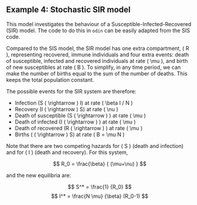 ## Example 4: Stochastic SIR model

This model investigates the behaviour of a Susceptible-Infected-Recovered (SIR) model. The code to do this in `odin` can be easily adapted from the SIS code.

Compared to the SIS model, the SIR model has one extra compartment, \( R \), representing recovered, immune individuals and four extra events: death of susceptible, infected and recovered individuals at rate \( \mu \), and birth of new susceptibles at rate \( B \). To simplify, in any time period, we can make the number of births equal to the sum of the number of deaths. This keeps the total population constant.

The possible events for the SIR system are therefore:

* Infection (S \( \rightarrow \) I) at rate  \( \beta I / N \)
* Recovery (I \( \rightarrow \) S)  at rate  \( \nu \)
* Death of susceptible (S \( \rightarrow \) ) at rate \( \mu \)
* Death of infected (I \( \rightarrow \) ) at rate \( \mu \)
* Death of recovered (R \( \rightarrow \) ) at rate \( \mu \)
* Births ( \( \rightarrow \) S) at rate \( B = \mu N \)

Note that there are two competing hazards for \( S \) (death and infection) and for \( I \) (death and recovery). For this system,

$$ R_0  = \frac{\beta} { (\mu+\nu) } $$

and the new equilibria are:

$$ S^* = \frac{1} {R_0} $$
$$ I^* = \frac{N \mu} {\beta}  (R_0-1) $$

